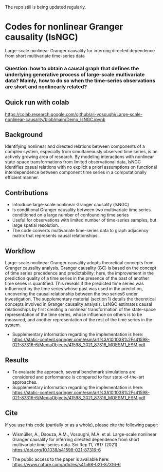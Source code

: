 The repo still is being updated regularly. 

# Codes for nonlinear Granger causality (lsNGC)
 Large-scale nonlinear Granger causality for inferring directed dependence from short multivariate time-series data

### Question: how to obtain a causal graph that defines the underlying generative process of large-scale multivariate data? Mainly, how to do so when the time-series observations are short and nonlinearly related?

## Quick run with colab
https://colab.research.google.com/github/ali-vosoughi/Large-scale-nonlinear-causality/blob/main/Demo_lsNGC.ipynb


## Background
Identifying nonlinear and directed relations between components of a complex system, especially from simultaneously observed time series, is an actively growing area of research. By modeling interactions with nonlinear state-space transformations from limited observational data, lsNGC identifies casual relations with no explicit a priori assumptions on functional interdependence between component time series in a computationally efficient manner.

## Contributions
- Introduce large-scale nonlinear Granger causality (lsNGC) 
- Is conditional Granger causality between two multivariate time series conditioned on a large number of confounding time series
- Useful for observations with limited number of time-series samples, but large spatial resolution.
- The code converts multivariate time-series data to graph adjacency matrix that represents causal relationships. 

## Workflow
Large-scale nonlinear Granger causality adopts theoretical concepts from Granger causality analysis. Granger causality (GC) is based on the concept of time series precedence and predictability; here, the improvement in the prediction quality of a time series in the presence of the past of another time series is quantified. This reveals if the predicted time series was influenced by the time series whose past was used in the prediction, uncovering the causal relationship between the two series6 under investigation. The supplementary material (section 1) details the theoretical concepts involved in Granger causality analysis. LsNGC estimates causal relationships by first creating a nonlinear transformation of the state-space representation of the time series, whose influence on others is to be measured, and another representation of the rest of the time series in the system. 

- Supplementary information regarding the implementation is here: https://static-content.springer.com/esm/art%3A10.1038%2Fs41598-021-87316-6/MediaObjects/41598_2021_87316_MOESM1_ESM.pdf

## Results
- To evaluate the approach, several benchmark simulations are considered and performance is compared to four state-of-the-art approaches.
- Supplementary information regarding the implementation is here: https://static-content.springer.com/esm/art%3A10.1038%2Fs41598-021-87316-6/MediaObjects/41598_2021_87316_MOESM1_ESM.pdf

## Cite
If you use this code (partially or as a whole), please cite the following paper:

- Wismüller, A., Dsouza, A.M., Vosoughi, M.A. et al. Large-scale nonlinear Granger causality for inferring directed dependence from short multivariate time-series data. Sci Rep 11, 7817 (2021). https://doi.org/10.1038/s41598-021-87316-6


- The public access to the paper is available here: https://www.nature.com/articles/s41598-021-87316-6



